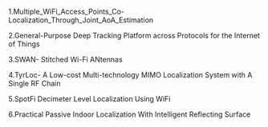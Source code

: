 1.Multiple_WiFi_Access_Points_Co-Localization_Through_Joint_AoA_Estimation

2.General-Purpose Deep Tracking Platform across Protocols for the Internet of Things

3.SWAN- Stitched Wi-Fi ANtennas

4.TyrLoc- A Low-cost Multi-technology MIMO Localization System with A Single RF Chain

5.SpotFi Decimeter Level Localization Using WiFi

6.Practical Passive Indoor Localization With Intelligent Reflecting Surface


